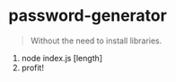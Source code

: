 # password-generator

> Without the need to install libraries.

1. node index.js [length]
2. profit!
